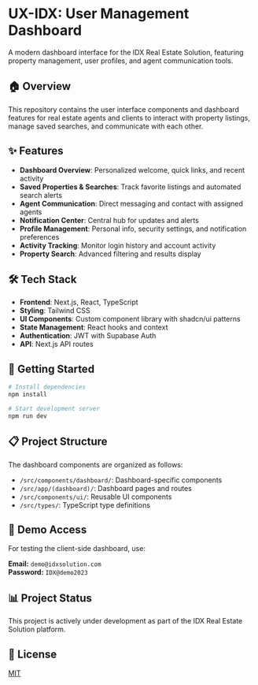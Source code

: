 # UX-IDX: User Management Dashboard

A modern dashboard interface for the IDX Real Estate Solution, featuring property management, user profiles, and agent communication tools.

## 🏠 Overview

This repository contains the user interface components and dashboard features for real estate agents and clients to interact with property listings, manage saved searches, and communicate with each other.

## ✨ Features

- **Dashboard Overview**: Personalized welcome, quick links, and recent activity
- **Saved Properties & Searches**: Track favorite listings and automated search alerts
- **Agent Communication**: Direct messaging and contact with assigned agents
- **Notification Center**: Central hub for updates and alerts
- **Profile Management**: Personal info, security settings, and notification preferences
- **Activity Tracking**: Monitor login history and account activity
- **Property Search**: Advanced filtering and results display

## 🛠️ Tech Stack

- **Frontend**: Next.js, React, TypeScript
- **Styling**: Tailwind CSS
- **UI Components**: Custom component library with shadcn/ui patterns
- **State Management**: React hooks and context
- **Authentication**: JWT with Supabase Auth
- **API**: Next.js API routes

## 🚀 Getting Started

```bash
# Install dependencies
npm install

# Start development server
npm run dev
```

## 📋 Project Structure

The dashboard components are organized as follows:

- `/src/components/dashboard/`: Dashboard-specific components
- `/src/app/(dashboard)/`: Dashboard pages and routes
- `/src/components/ui/`: Reusable UI components
- `/src/types/`: TypeScript type definitions

## 🔐 Demo Access

For testing the client-side dashboard, use:

**Email:** `demo@idxsolution.com`  
**Password:** `IDX@demo2023`

## 📊 Project Status

This project is actively under development as part of the IDX Real Estate Solution platform.

## 📝 License

[MIT](LICENSE)
